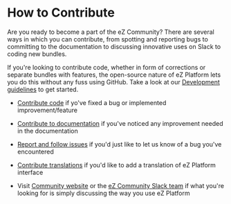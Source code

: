 # How to Contribute

Are you ready to become a part of the eZ Community? There are several ways in which you can contribute, from spotting and reporting bugs to committing to the documentation to discussing innovative uses on Slack to coding new bundles.

If you're looking to contribute code, whether in form of corrections or separate bundles with features, the open-source nature of eZ Platform lets you do this without any fuss using GitHub. Take a look at our [Development guidelines](development_guidelines.md) to get started.

- [Contribute code](code.md) if yo've fixed a bug or implemented improvement/feature

- [Contribute to documentation](documentation.md) if you've noticed any improvement needed in the documentation

- [Report and follow issues](report_follow_issues.md) if you'd just like to let us know of a bug you've encountered

- [Contribute translations](translations.md) if you'd like to add a translation of eZ Platform interface

- Visit [Community website](http://share.ez.no) or the [eZ Community Slack team](https://ezcommunity.slack.com/) if what you're looking for is simply discussing the way you use eZ Platform
 
